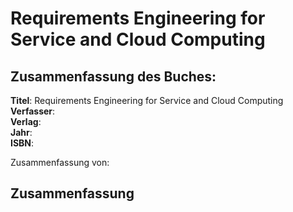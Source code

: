 # Requirements Engineering for Service and Cloud Computing

## Zusammenfassung des Buches:

**Titel**: Requirements Engineering for Service and Cloud Computing  
**Verfasser**:  
**Verlag**:  
**Jahr**:  
**ISBN**:

Zusammenfassung von:

## Zusammenfassung



